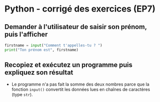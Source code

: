 # Python - corrigé des exercices (EP7)

## Demander à l'utilisateur de saisir son prénom, puis l'afficher

```python
firstname = input("Comment t'appelles-tu ? ")
print("Ton prénom est", firstname)
```

## Recopiez et exécutez un programme puis expliquez son résultat

+ Le programme n'a pas fait la somme des deux nombres parce que la fonction `input()` convertit les données lues en chaînes de caractères (type `str`).

